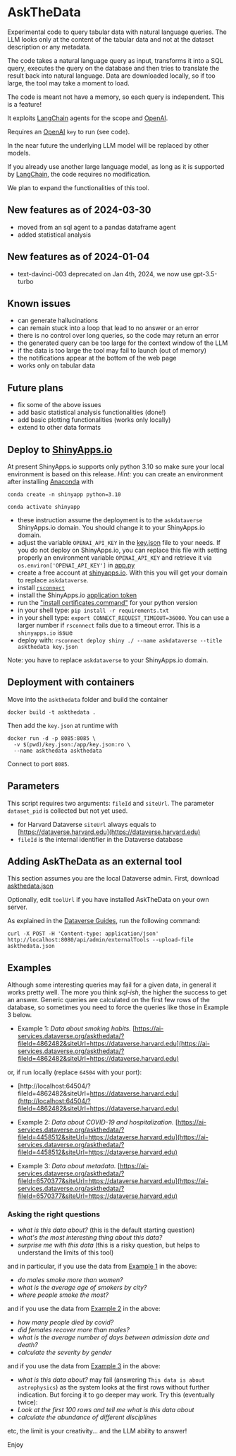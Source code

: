 # AskTheData

Experimental code to query tabular data with natural language queries. The LLM looks only at the content of the tabular data and not at the dataset description or any metadata.

The code takes a natural language query as input, transforms it into a SQL query, executes the query on the database and then tries to translate the result back into natural language. Data are downloaded locally, so if too large, the tool may take a moment to load.

The code is meant not have a memory, so each query is independent. This is a feature!

It exploits [LangChain](https://www.langchain.com) agents for the scope and [OpenAI](https://openai.com).

Requires an [OpenAI](https://openai.com) `key` to run (see code).

In the near future the underlying LLM model will be replaced by other models.

If you already use another large language model, as long as it is supported
by [LangChain](https://www.langchain.com), the code requires no modification.

We plan to expand the functionalities of this tool.

## New features as of 2024-03-30
* moved from an sql agent to a pandas dataframe agent
* added statistical analysis

## New features as of 2024-01-04
* text-davinci-003 deprecated on Jan 4th, 2024, we now use gpt-3.5-turbo

## Known issues
* can generate hallucinations
* can remain stuck into a loop that lead to no answer or an error
* there is no control over long queries, so the code may return an error
* the generated query can be too large for the context window of the LLM
* if the data is too large the tool may fail to launch (out of memory)
* the notifications appear at the bottom of the web page
* works only on tabular data

## Future plans
* fix some of the above issues
* add basic statistical analysis functionalities (done!)
* add basic plotting functionalities (works only locally)
* extend to other data formats

## Deploy to [ShinyApps.io](https://www.shinyapps.io)
At present ShinyApps.io supports only python 3.10 so make sure your local environment is based on this release. 
*Hint:* you can create an environment after installing [Anaconda](https://docs.anaconda.com/free/anaconda/install/index.html) with 

`conda create -n shinyapp python=3.10`

`conda activate shinyapp`
* these instruction assume the deployment is to the `askdataverse` ShinyApps.io domain. You should change it to your ShinyApps.io domain.
* adjust the variable `OPENAI_API_KEY` in the [key.json](key.json) file to your needs. If you do not deploy on ShinyApps.io, you can replace this file with setting properly an environment variable `OPENAI_API_KEY` and retrieve it via `os.environ['OPENAI_API_KEY']` in [app.py](app.py)
* create a free account at [shinyapps.io](https://www.shinyapps.io). With this you will get your domain to replace `askdataverse`.
* install [`rsconnect`](https://pypi.org/project/rsconnect-python/)
* install the ShinyApps.io [application token](https://docs.posit.co/shinyapps.io/getting-started.html) 
* run the ["install certificates.command"](https://www.geeksforgeeks.org/how-to-install-and-use-ssl-certificate-in-python/) for your python version
* in your shell type: `pip install -r requirements.txt`
* in your shell type: `export CONNECT_REQUEST_TIMEOUT=36000`. You can use a larger number if `rsconnect` fails due to a timeout error. This is a `shinyapps.io` issue
* deploy with: `rsconnect deploy shiny ./ --name askdataverse --title askthedata key.json`


Note: you have to replace `askdataverse` to your ShinyApps.io domain.

## Deployment with containers
Move into the `askthedata` folder and build the container

`docker build -t askthedata .`

Then add the `key.json` at runtime with

```
docker run -d -p 8085:8085 \
  -v $(pwd)/key.json:/app/key.json:ro \
  --name askthedata askthedata
```
Connect to port `8085`.

## Parameters 
This script requires two arguments: `fileId` and `siteUrl`. 
The parameter `dataset_pid` is collected but not yet used.

* for Harvard Dataverse `siteUrl` always equals to [https://dataverse.harvard.edu](https://dataverse.harvard.edu)
* `fileId` is the internal identifier in the Dataverse database


## Adding AskTheData as an external tool

This section assumes you are the local Dataverse admin. First, download [askthedata.json](https://raw.githubusercontent.com/IQSS/askdataverse/main/askthedata/askthedata.json)

Optionally, edit `toolUrl` if you have installed AskTheData on your own server.

As explained in the [Dataverse Guides](https://guides.dataverse.org/en/latest/admin/external-tools.html), run the following command:

`curl -X POST -H 'Content-type: application/json' http://localhost:8080/api/admin/externalTools --upload-file askthedata.json`

## Examples
Although some interesting queries may fail for a given data, in general it works pretty well.
The more you think *sql-ish*, the higher the success to get an answer.
Generic queries are calculated on the first few rows of the database, so sometimes you need to force the queries like those in Example 3 below.

* Example 1: *Data about smoking habits.* [https://ai-services.dataverse.org/askthedata/?fileId=4862482&siteUrl=https://dataverse.harvard.edu](https://ai-services.dataverse.org/askthedata/?fileId=4862482&siteUrl=https://dataverse.harvard.edu)


or, if run locally (replace `64504` with your port):
* [http://localhost:64504/?fileId=4862482&siteUrl=https://dataverse.harvard.edu](http://localhost:64504/?fileId=4862482&siteUrl=https://dataverse.harvard.edu)

* Example 2: *Data about COVID-19 and hospitalization.* [https://ai-services.dataverse.org/askthedata/?fileId=4458512&siteUrl=https://dataverse.harvard.edu](https://ai-services.dataverse.org/askthedata/?fileId=4458512&siteUrl=https://dataverse.harvard.edu)

* Example 3: *Data about metadata.* [https://ai-services.dataverse.org/askthedata/?fileId=6570377&siteUrl=https://dataverse.harvard.edu](https://ai-services.dataverse.org/askthedata/?fileId=6570377&siteUrl=https://dataverse.harvard.edu)


  
### Asking the right questions
* *what is this data about?* (this is the default starting question)
* *what's the most interesting thing about this data?*
* *surprise me with this data* (this is a risky question, but helps to understand the limits of this tool)


and in particular, if you use the data from [Example 1](https://ai-services.dataverse.org/askthedata/?fileId=4862482&siteUrl=https://dataverse.harvard.edu) in the above:
* *do males smoke more than women?*
* *what is the average age of smokers by city?*
* *where people smoke the most?*


and if you use the data from [Example 2](https://ai-services.dataverse.org/askthedata/?fileId=4458512&siteUrl=https://dataverse.harvard.edu) in the above:
* *how many people died by covid?*
* *did females recover more than males?*
* *what is the average number of days between admission date and death?*
* *calculate the severity by gender*


and if you use the data from [Example 3](https://ai-services.dataverse.org/askthedata/?fileId=6570377&siteUrl=https://dataverse.harvard.edu) in the above:
* *what is this data about?* may fail (answering `This data is about astrophysics`) as the system looks at the first rows without further indication. But forcing it to go deeper may work. Try this (eventually twice):
* *Look at the first 100 rows and tell me what is this data about*
* *calculate the abundance of different disciplines*

etc, the limit is your creativity... and the LLM ability to answer!



Enjoy
